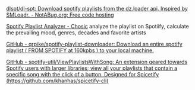 
[dlspt/dl-spt: Download spotify playlists from the dz.loader api. Inspired by SMLoadr. - NotABug.org: Free code hosting](https://notabug.org/dlspt/dl-spt)

[Spotify Playlist Analyzer - Chosic](https://www.chosic.com/spotify-playlist-analyzer/)
analyze the playlist on Spotiify, calculate the prevailing mood, genres, decades and favorite artists

[GitHub - qrpike/spotify-playlist-downloader: Download an entire spotify playlist ( FROM SPOTIFY at 160kpbs ) to your local machine.](https://github.com/qrpike/spotify-playlist-downloader)

[GitHub - spotify-util/ViewPlaylistsWithSong: An extension geared towards Spotify users with larger libraries; view all your playlists that contain a specific song with the click of a button. Designed for Spicetify (https://github.com/khanhas/spicetify-cli)](https://github.com/spotify-util/ViewPlaylistsWithSong)
